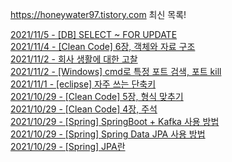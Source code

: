 https://honeywater97.tistory.com 최신 목록! 

[2021/11/5 - [DB] SELECT ~ FOR UPDATE](https://honeywater97.tistory.com/224) <br>
[2021/11/4 - [Clean Code] 6장, 객체와 자료 구조](https://honeywater97.tistory.com/223) <br>
[2021/11/2 - 회사 생활에 대한 고찰](https://honeywater97.tistory.com/222) <br>
[2021/11/2 - [Windows] cmd로 특정 포트 검색, 포트 kill](https://honeywater97.tistory.com/221) <br>
[2021/11/1 - [eclipse] 자주 쓰는 단축키](https://honeywater97.tistory.com/220) <br>
[2021/10/29 - [Clean Code] 5장, 형식 맞추기](https://honeywater97.tistory.com/219) <br>
[2021/10/29 - [Clean Code] 4장, 주석](https://honeywater97.tistory.com/218) <br>
[2021/10/29 - [Spring] SpringBoot + Kafka 사용 방법](https://honeywater97.tistory.com/217) <br>
[2021/10/29 - [Spring] Spring Data JPA 사용 방법](https://honeywater97.tistory.com/216) <br>
[2021/10/29 - [Spring] JPA란](https://honeywater97.tistory.com/215) <br>
